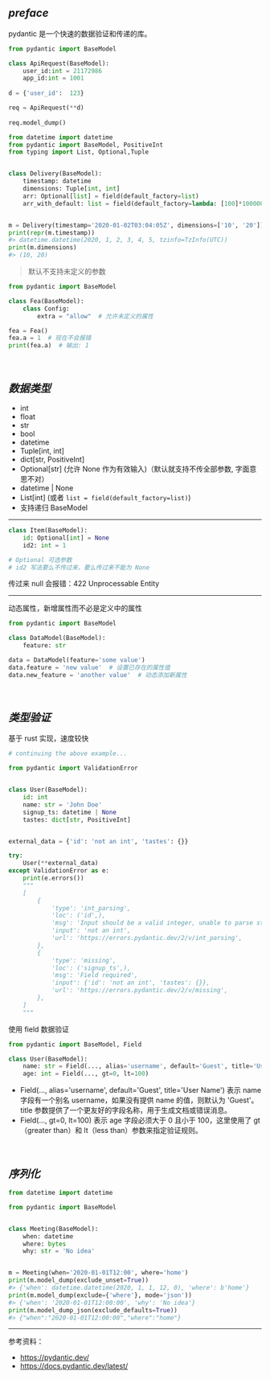 
## _preface_

pydantic 是一个快速的数据验证和传递的库。

```python
from pydantic import BaseModel

class ApiRequest(BaseModel):
    user_id:int = 21172986
    app_id:int = 1001
    
d = {'user_id':  123}

req = ApiRequest(**d)
  
req.model_dump()
```


```python
from datetime import datetime
from pydantic import BaseModel, PositiveInt
from typing import List, Optional,Tuple


class Delivery(BaseModel):
    timestamp: datetime
    dimensions: Tuple[int, int]
    arr: Optional[list] = field(default_factory=list)
    arr_with_default: list = field(default_factory=lambda: [100]*1000000)


m = Delivery(timestamp='2020-01-02T03:04:05Z', dimensions=['10', '20'])
print(repr(m.timestamp))
#> datetime.datetime(2020, 1, 2, 3, 4, 5, tzinfo=TzInfo(UTC))
print(m.dimensions)
#> (10, 20)
```

> 默认不支持未定义的参数

```python
from pydantic import BaseModel

class Fea(BaseModel):
    class Config:
        extra = "allow"  # 允许未定义的属性

fea = Fea()
fea.a = 1  # 现在不会报错
print(fea.a)  # 输出: 1
```



</br>

## _数据类型_

- int
- float
- str
- bool
- datetime
- Tuple[int, int]
- dict[str, PositiveInt]
- Optional[str] (允许 None 作为有效输入)（默认就支持不传全部参数, 字面意思不对）
- datetime | None
- List[int] (或者 `list = field(default_factory=list)`)
- 支持递归 BaseModel



--------

```python
class Item(BaseModel):
    id: Optional[int] = None
    id2: int = 1

# Optional 可选参数
# id2 写法要么不传过来，要么传过来不能为 None
```

传过来 null 会报错：422 Unprocessable Entity




--------

动态属性，新增属性而不必是定义中的属性

```python
from pydantic import BaseModel

class DataModel(BaseModel):
    feature: str

data = DataModel(feature='some value')
data.feature = 'new value'  # 设置已存在的属性值
data.new_feature = 'another value'  # 动态添加新属性
```





</br>

## _类型验证_

基于 rust 实现，速度较快

```python
# continuing the above example...

from pydantic import ValidationError


class User(BaseModel):
    id: int
    name: str = 'John Doe'
    signup_ts: datetime | None
    tastes: dict[str, PositiveInt]


external_data = {'id': 'not an int', 'tastes': {}}  

try:
    User(**external_data)  
except ValidationError as e:
    print(e.errors())
    """
    [
        {
            'type': 'int_parsing',
            'loc': ('id',),
            'msg': 'Input should be a valid integer, unable to parse string as an integer',
            'input': 'not an int',
            'url': 'https://errors.pydantic.dev/2/v/int_parsing',
        },
        {
            'type': 'missing',
            'loc': ('signup_ts',),
            'msg': 'Field required',
            'input': {'id': 'not an int', 'tastes': {}},
            'url': 'https://errors.pydantic.dev/2/v/missing',
        },
    ]
    """

```

使用 field 数据验证

```python
from pydantic import BaseModel, Field

class User(BaseModel):
    name: str = Field(..., alias='username', default='Guest', title='User Name')
    age: int = Field(..., gt=0, lt=100)
```

- Field(..., alias='username', default='Guest', title='User Name') 表示 name 字段有一个别名 username，如果没有提供 name 的值，则默认为 'Guest'。title 参数提供了一个更友好的字段名称，用于生成文档或错误消息。
- Field(..., gt=0, lt=100) 表示 age 字段必须大于 0 且小于 100，这里使用了 gt（greater than）和 lt（less than）参数来指定验证规则。




</br>

## _序列化_

```python
from datetime import datetime

from pydantic import BaseModel


class Meeting(BaseModel):
    when: datetime
    where: bytes
    why: str = 'No idea'


m = Meeting(when='2020-01-01T12:00', where='home')
print(m.model_dump(exclude_unset=True))
#> {'when': datetime.datetime(2020, 1, 1, 12, 0), 'where': b'home'}
print(m.model_dump(exclude={'where'}, mode='json'))
#> {'when': '2020-01-01T12:00:00', 'why': 'No idea'}
print(m.model_dump_json(exclude_defaults=True))
#> {"when":"2020-01-01T12:00:00","where":"home"}

```

--------------

参考资料：
- https://pydantic.dev/
- https://docs.pydantic.dev/latest/